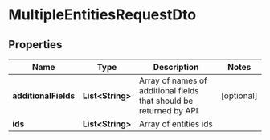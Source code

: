 
# MultipleEntitiesRequestDto

## Properties
Name | Type | Description | Notes
------------ | ------------- | ------------- | -------------
**additionalFields** | **List&lt;String&gt;** | Array of names of additional fields that should be returned by API |  [optional]
**ids** | **List&lt;String&gt;** | Array of entities ids | 



